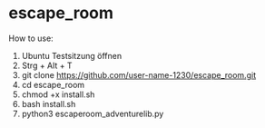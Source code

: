 # escape_room

How to use:

1. Ubuntu Testsitzung öffnen
2. Strg + Alt + T
3. git clone https://github.com/user-name-1230/escape_room.git
4. cd escape_room
5. chmod +x install.sh
6. bash install.sh
7. python3 escaperoom_adventurelib.py
